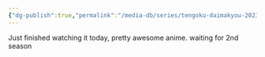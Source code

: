 ```yaml
---
{"dg-publish":true,"permalink":"/media-db/series/tengoku-daimakyou-2023/","title":"Tengoku Daimakyou","tags":["mediaDB/tv/series"]}
---
```


Just finished watching it today, pretty awesome anime. waiting for 2nd season